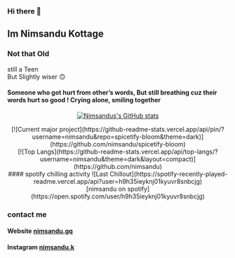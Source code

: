 ### Hi there 👋

## Im Nimsandu Kottage

### Not that Old
still a Teen
<br>
But Slightly wiser 🙃

#### Someone who got hurt from other’s words, But still breathing cuz their words hurt so good ! Crying alone, smiling together

<div align="center">
  
  [![Nimsandus's GitHub stats](https://github-readme-stats.vercel.app/api?username=nimsandu&show_icons=true&theme=dark)](https://github.com/nimsandu)
  
</div>

<div align="center">
  [![Current major project](https://github-readme-stats.vercel.app/api/pin/?username=nimsandu&repo=spicetify-bloom&theme=dark)](https://github.com/nimsandu/spicetify-bloom)
</div>

<div align="center">
  [![Top Langs](https://github-readme-stats.vercel.app/api/top-langs/?username=nimsandu&theme=dark&layout=compact)](https://github.com/nimsandu)
</div>

<div align="center">
  #### spotify chilling activity ![Last Chillout](https://spotify-recently-played-readme.vercel.app/api?user=h9h35ieyknj01kyuvr8snbcjg)
</div>

<div align="center">
  [nimsandu on spotify](https://open.spotify.com/user/h9h35ieyknj01kyuvr8snbcjg)
</div>


### contact me
#### Website [nimsandu.gq](https://nimsandu.gq)
#### Instagram [nimsandu.k](https://instagram.com/nimsandu.k/)
<dev>
  
</dev>
<!--
**nimsandu/nimsandu** is a ✨ _special_ ✨ repository because its `README.md` (this file) appears on your GitHub profile.

Here are some ideas to get you started:

- 🔭 I’m currently working on ...
- 🌱 I’m currently learning ...
- 👯 I’m looking to collaborate on ...
- 🤔 I’m looking for help with ...
- 💬 Ask me about ...
- 📫 How to reach me: ...
- 😄 Pronouns: ...
- ⚡ Fun fact: ...
-->
